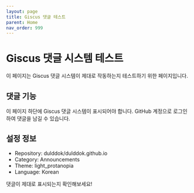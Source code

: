 ```yaml
---
layout: page
title: Giscus 댓글 테스트
parent: Home
nav_order: 999
---
```


# Giscus 댓글 시스템 테스트

이 페이지는 Giscus 댓글 시스템이 제대로 작동하는지 테스트하기 위한 페이지입니다.

## 댓글 기능

이 페이지 하단에 Giscus 댓글 시스템이 표시되어야 합니다. GitHub 계정으로 로그인하여 댓글을 남길 수 있습니다.

## 설정 정보

- Repository: dulddok/dulddok.github.io
- Category: Announcements
- Theme: light_protanopia
- Language: Korean

댓글이 제대로 표시되는지 확인해보세요! 